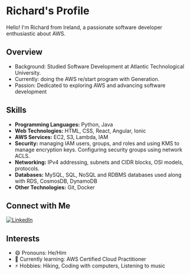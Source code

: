 

# Richard's Profile

Hello! I'm Richard from Ireland, a passionate software developer enthusiastic about AWS.

## Overview
- Background: Studied Software Development at Atlantic Technological University.
- Currently: doing the AWS re/start program with Generation.
- Passion: Dedicated to exploring AWS and advancing software development



## Skills
- **Programming Languages:** Python, Java
- **Web Technologies:** HTML, CSS, React, Angular, Ionic
- **AWS Services:** EC2, S3, Lambda, IAM
- **Security:** managing IAM users, groups, and roles and using KMS to manage encryption keys. Configuring security groups using network ACLS.
- **Networking:** IPv4 addressing, subnets and CIDR blocks, OSI models, protocols.
- **Databases:** MySQL, SQL, NoSQL and RDBMS databases used along with RDS, CosmosDB, DynamoDB
- **Other Technologies:** Git, Docker


## Connect with Me
[![LinkedIn](https://img.shields.io/badge/LinkedIn-Connect-blue?style=for-the-badge&logo=linkedin)](https://www.linkedin.com/in/richard-jameson-b89730133/)


## Interests 
- 😄 Pronouns: He/Him
- 🌱 Currently learning: AWS Certified Cloud Practitioner
- ⚡ Hobbies: Hiking, Coding with computers, Listening to music






